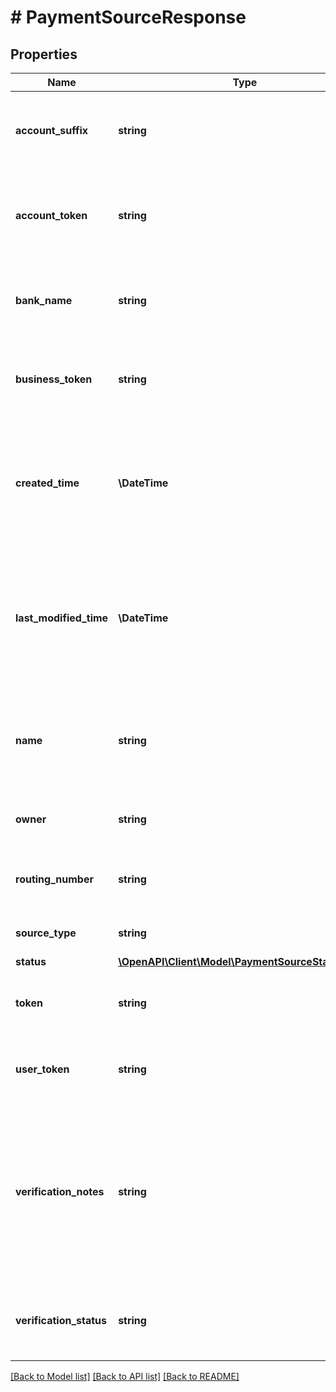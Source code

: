 # # PaymentSourceResponse

## Properties

Name | Type | Description | Notes
------------ | ------------- | ------------- | -------------
**account_suffix** | **string** | Last four digits of the payment source account number. | [optional]
**account_token** | **string** | Unique identifier of the credit account receiving the payment. | [optional]
**bank_name** | **string** | Name of the bank associated with the routing number | [optional]
**business_token** | **string** | Unique identifier of the business making the payment. | [optional]
**created_time** | **\DateTime** | Date and time when the payment source was created on Marqeta&#39;s credit platform, in UTC. | [optional]
**last_modified_time** | **\DateTime** | Date and time when the payment source was last updated on Marqeta&#39;s credit platform, in UTC. | [optional]
**name** | **string** | Name of the individual or business who owns the payment source. | [optional]
**owner** | **string** | Type of payment source owner. | [optional]
**routing_number** | **string** | Routing number of the payment source. | [optional]
**source_type** | **string** | Type of payment source. | [optional]
**status** | [**\OpenAPI\Client\Model\PaymentSourceStatusEnum**](PaymentSourceStatusEnum.md) |  | [optional]
**token** | **string** | Unique identifier of the payment source. | [optional]
**user_token** | **string** | Unique identifier of the user making the payment. | [optional]
**verification_notes** | **string** | Additional information on the verification (for example, an external verification identifier that&#39;s outside Marqeta&#39;s credit platform). | [optional]
**verification_status** | **string** | Status of the verification for the payment source. | [optional]

[[Back to Model list]](../../README.md#models) [[Back to API list]](../../README.md#endpoints) [[Back to README]](../../README.md)
